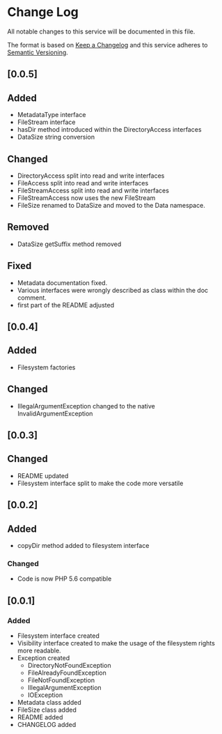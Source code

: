 # Change Log

All notable changes to this service will be documented in this file.

The format is based on [Keep a Changelog](http://keepachangelog.com/)
and this service adheres to [Semantic Versioning](http://semver.org/).

## [0.0.5]

## Added

* MetadataType interface
* FileStream interface
* hasDir method introduced within the DirectoryAccess interfaces
* DataSize string conversion

## Changed

* DirectoryAccess split into read and write interfaces
* FileAccess split into read and write interfaces
* FileStreamAccess split into read and write interfaces
* FileStreamAccess now uses the new FileStream
* FileSize renamed to DataSize and moved to the Data namespace.

## Removed

* DataSize getSuffix method removed

## Fixed

* Metadata documentation fixed.
* Various interfaces were wrongly described as class within the doc comment.
* first part of the README adjusted

## [0.0.4]

## Added

* Filesystem factories

## Changed

* IllegalArgumentException changed to the native InvalidArgumentException

## [0.0.3]

## Changed

* README updated
* Filesystem interface split to make the code more versatile

## [0.0.2]

## Added

* copyDir method added to filesystem interface

### Changed

* Code is now PHP 5.6 compatible

## [0.0.1]

### Added

* Filesystem interface created
* Visibility interface created to make the usage of the filesystem rights more readable.
* Exception created
    * DirectoryNotFoundException
    * FileAlreadyFoundException
    * FileNotFoundException
    * IllegalArgumentException
    * IOException
* Metadata class added
* FileSize class added
* README added
* CHANGELOG added
